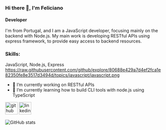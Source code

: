 ### Hi there 👋, I'm Feliciano

#### Developer

I'm from Portugal, and I am a JavaScript developer, focusing mainly on the backend with Node.js. My main work is developing RESTful APIs using express framework, to provide easy access to backend resources.

### Skills: 
JavaScript, Node.js, Express
https://raw.githubusercontent.com/github/explore/80688e429a7d4ef2fca1e82350fe8e3517d3494d/topics/javascript/javascript.png


- 🔭 I’m currently working on RESTful APIs 
- 🌱 I’m currently learning how to build CLI tools with node.js using TypeScript 


[<img src='https://cdn.jsdelivr.net/npm/simple-icons@3.0.1/icons/github.svg' alt='github' height='40'>](https://github.com/FellRamos)  [<img src='https://cdn.jsdelivr.net/npm/simple-icons@3.0.1/icons/linkedin.svg' alt='linkedin' height='40'>](https://www.linkedin.com/in/feliciano-ramos-0a351747/)  

![GitHub stats](https://github-readme-stats.vercel.app/api?username=FellRamos&show_icons=true)  

